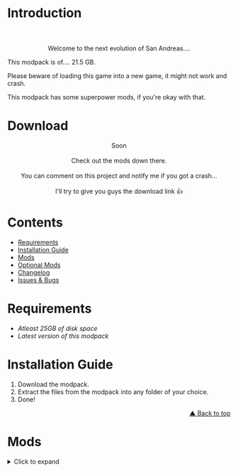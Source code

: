 # Introduction
<h3 align="center"></h3><br>
<p align="center">
Welcome to the next evolution of San Andreas....
 
This modpack is of.... 21.5 GB.

Please beware of loading this game into a new game, it might not work and crash.

This modpack has some superpower mods, if you're okay with that.
# Download
<p align="center">Soon
<br><br>
Check out the mods down there.
<br><br>
You can comment on this project and notify me if you got a crash...
<br><br>
I'll try to give you guys the download link 👍</p>

# Contents
- [Requirements](#requirements)
- [Installation Guide](#installation-guide)
- [Mods](#mods)
- [Optional Mods](#optional-mods)
- [Changelog](#changelog)
- [Issues & Bugs](#issues--bugs)

# Requirements
- *Atleast 25GB of disk space*
- *Latest version of this modpack*

# Installation Guide
1. Download the modpack.
2. Extract the files from the modpack into any folder of your choice.
3. Done!
<p align="right">
  <a href="#download">▲ Back to top</a></p>

# Mods
<details>
  <summary>Click to expand</summary>
- [Buy Property](https://www.mixmods.com.br/2022/06/buy-property-mod-comprar-propriedades/)

- [Cheat Menu](https://www.gtainside.com/en/sanandreas/mods/125320-san-andreas-cheat-menu/)
